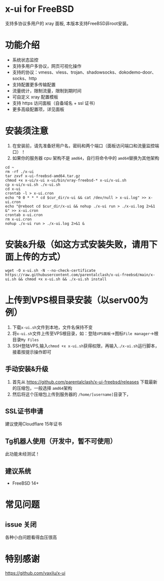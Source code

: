 # x-ui for FreeBSD

支持多协议多用户的 xray 面板, 本版本支持FreeBSD非root安装。

# 功能介绍

- 系统状态监控
- 支持多用户多协议，网页可视化操作
- 支持的协议：vmess、vless、trojan、shadowsocks、dokodemo-door、socks、http
- 支持配置更多传输配置
- 流量统计，限制流量，限制到期时间
- 可自定义 xray 配置模板
- 支持 https 访问面板（自备域名 + ssl 证书）
- 更多高级配置项，详见面板
  
# 安装须注意
1. 在安装前，请先准备好用户名，密码和两个端口（面板访问端口和流量监控端口）！
2. 如果你的服务器 cpu 架构不是 `amd64`，自行将命令中的 `amd64`替换为其他架构
```
cd ~
rm -rf ./x-ui
tar zxvf x-ui-freebsd-amd64.tar.gz
chmod +x x-ui/x-ui x-ui/bin/xray-freebsd-* x-ui/x-ui.sh
cp x-ui/x-ui.sh ./x-ui.sh
cd x-ui
crontab -l > x-ui.cron
echo "0 0 * * * cd $cur_dir/x-ui && cat /dev/null > x-ui.log" >> x-ui.cron
echo "@reboot cd $cur_dir/x-ui && nohup ./x-ui run > ./x-ui.log 2>&1 &" >> x-ui.cron
crontab x-ui.cron
rm x-ui.cron
nohup ./x-ui run > ./x-ui.log 2>&1 &
```

# 安装&升级（如这方式安装失败，请用下面上传的方式）
```
wget -O x-ui.sh -N --no-check-certificate https://raw.githubusercontent.com/parentalclash/x-ui-freebsd/main/x-ui.sh && chmod +x x-ui.sh && ./x-ui.sh install
```
# 上传到VPS根目录安装（以serv00为例）
1. 下载`x-ui.sh`文件到本地，文件名保持不变
2. 将`x-ui.sh`文件上传至VPS根目录，如：登陆`VPS面板`→图标`File manager`→根目录`My Files`
3. SSH登陆VPS,输入`chmod +x x-ui.sh`获得权限，再输入`./x-ui.sh`运行脚本，接着按提示操作即可

## 手动安装&升级

1. 首先从 https://github.com/parentalclash/x-ui-freebsd/releases 下载最新的压缩包，一般选择 `amd64`架构
2. 然后将这个压缩包上传到服务器的 `/home/[username]`目录下，

## SSL证书申请

建议使用Cloudflare 15年证书

## Tg机器人使用（开发中，暂不可使用）

此功能未经测试！

## 建议系统

- FreeBSD 14+

# 常见问题

## issue 关闭

各种小白问题看得血压很高

# 特别感谢
https://github.com/vaxilu/x-ui
